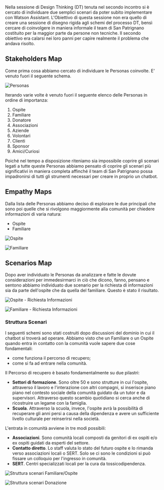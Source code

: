 Nella sessione di Design Thinking (DT) tenuta nel secondo incontro si è cercato di individuare due semplici scenari da poter subito implementare con Watson Assistant. L'Obiettivo di questa sessione non era quello di creare una sessione di disegno rigida agli schemi del processo DT, bensì cercare di coinvolgere in maniera informale il team di San Patrignano costituito per la maggior parte da persone non tecniche. Il secondo obiettivo era calarsi nei loro panni per capire realmente il problema che andava risolto.

## Stakeholders Map

Come prima cosa abbiamo cercato di individuare le Personas coinvolte. E' venuto fuori il seguente schema.

![Personas](designthinking/thumbnails/Personas.jpg?raw=true)

Iterando varie volte è venuto fuori il seguente elenco delle Personas in ordine di importanza:

1. Ospite
2. Familiare
3. Donatore
4. Associazioni
5. Aziende
6. Volontari
7. Clienti
8. Sponsor
9. Amici/Curiosi

Poiché nel tempo a disposizione riteniamo sia impossibile coprire gli scenari legati a tutte queste Personas abbiamo pensato di coprire gli scenari più significativi in maniera completa affinché il team di San Patrignano possa impadronirsi di tutti gli strumenti necessari per creare in proprio un chatbot.

## Empathy Maps

Dalla lista delle Personas abbiamo deciso di esplorare le due principali che sono poi quelle che si rivolgono maggiormente alla comunità per chiedere informazioni di varia natura:

* Ospite
* Familiare

![Ospite](designthinking/thumbnails/Ospite.jpg?raw=true)

![Familiare](designthinking/thumbnails/Familiare.jpg?raw=true)

## Scenarios Map

Dopo aver individuato le Personas da analizzare e fatte le dovute considerazioni per immedesirmarci in ciò che dicono, fanno, pensano e sentono abbiamo individuato due scenario per la richiesta di informazioni sia da parte dell'ospite che da quella del familiare. Questo è stato il risultato.

![Ospite - Richiesta Informazioni](designthinking/thumbnails/Ospite-RichiestaInformazione.jpg?raw=true)

![Familiare - Richiesta Informazioni](designthinking/thumbnails/Familiare-RichiestaInformazione.jpg?raw=true)

### Struttura Scenari

I seguenti schemi sono stati costruiti dopo discussioni del dominio in cui il chatbot si troverà ad operare. Abbiamo visto che un Familiare o un Ospite quando entra in contatto con la comunità vuole sapere due cose fondamentali:

* come funziona il percorso di recupero;
* come si fa ad entrare nella comunità.

Il Percorso di recupero è basato fondamentalmente su due pilastri:

* **Settori di formazione**. Sono oltre 50 e sono strutture in cui l'ospite, attraverso il lavoro e l'interazione con altri compagni, si inserisce piano piano nel contesto sociale della comunità guidato da un tutor e da supervisori. Attraverso questo scambio quotidiano si cerca anche di ricostruire un legame con la famiglia. 
* **Scuola**. Attraverso la scuola, invece, l'ospite avrà la possibilità di recuperare gli anni persi a causa della dipendenza e avere un sufficiente livello culturale per reinserirsi nella società.

L'entrata in comunità avviene in tre modi possibili:

* **Associazioni**. Sono comunità locali composti da genitori di ex ospiti e/o ex ospiti guidati da esperti del settore.
* **Contatto diretto**. Lo staff valuta lo stato del futuro ospite e lo rimanda verso associazioni locali o SERT. Solo se ci sono le condizioni si può fissare un colloquio per l'ingresso in comunità.
* **SERT**. Centri specializzati locali per la cura da tossicodipendenza.

![Struttura scenari Familiare/Ospite](designthinking/thumbnails/Struttura_Scenario_Ospite_Familiare.jpg?raw=true)

![Struttura scenari Donazione](designthinking/thumbnails/Struttura_Scenario_Donazioni.jpg?raw=true)


